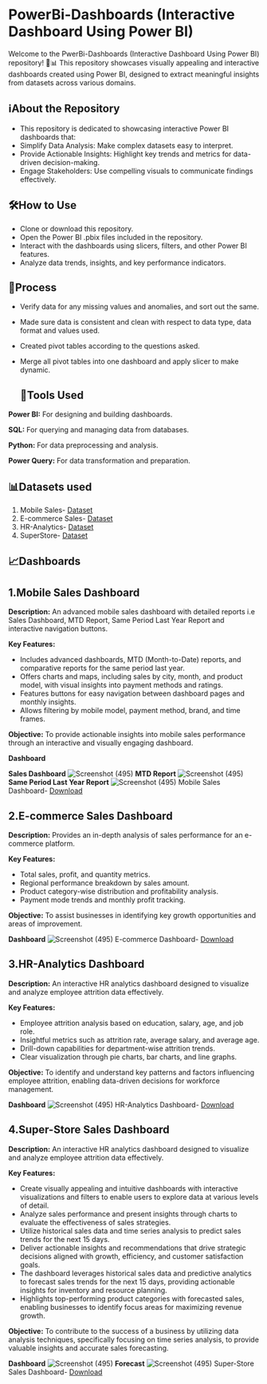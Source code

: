 # PowerBi-Dashboards (Interactive Dashboard Using Power BI)

Welcome to the PwerBi-Dashboards (Interactive Dashboard Using Power BI) repository! 🎨📊 This repository showcases visually appealing and interactive dashboards created using Power BI, designed to extract meaningful insights from datasets across various domains.


## ℹ️About the Repository
- This repository is dedicated to showcasing interactive Power BI dashboards that:
- Simplify Data Analysis: Make complex datasets easy to interpret.
- Provide Actionable Insights: Highlight key trends and metrics for data-driven decision-making.
- Engage Stakeholders: Use compelling visuals to communicate findings effectively.

## 🛠️How to Use
- Clone or download this repository.
- Open the Power BI .pbix files included in the repository.
- Interact with the dashboards using slicers, filters, and other Power BI features.
- Analyze data trends, insights, and key performance indicators.


<!-- - Dashboard Interaction <a href="https:"</a>-->

## 🔄Process
- Verify data for any missing values and anomalies, and sort out the same.
- Made sure data is consistent and clean with respect to data type, data format and values used.
- Created pivot tables according to the questions asked.
- Merge all pivot tables into one dashboard and apply slicer to make dynamic.

  ## 🧰Tools Used
**Power BI:** For designing and building dashboards.

**SQL:** For querying and managing data from databases.

**Python:** For data preprocessing and analysis.

**Power Query:** For data transformation and preparation.
  
## 📊Datasets used
1. Mobile Sales- <a href="https://github.com/GouthamJS/PowerBi-Dashboards/blob/main/Mobile%20Sales/Mobile%20Sales%20Data.xlsx">Dataset</a>
2. E-commerce Sales- <a href="https://github.com/GouthamJS/PowerBi-Dashboards/tree/main/Ecommerce%20Sales/Dataset">Dataset</a>
3. HR-Analytics- <a href="https://github.com/GouthamJS/PowerBi-Dashboards/blob/main/HR%20Analytics/Employee%20Dataset.csv">Dataset</a>
4. SuperStore- <a href="https://github.com/GouthamJS/PowerBi-Dashboards/tree/main/SuperStore-Sales/Datasets">Dataset</a>

## 📈Dashboards

## 1.Mobile Sales Dashboard
**Description:** An advanced mobile sales dashboard with detailed reports i.e Sales Dashboard, MTD Report, Same Period Last Year Report and interactive navigation buttons.

**Key Features:**
  - Includes advanced dashboards, MTD (Month-to-Date) reports, and comparative reports for the same period last year.
  - Offers charts and maps, including sales by city, month, and product model, with visual insights into payment methods and ratings.
  - Features buttons for easy navigation between dashboard pages and monthly insights.
  - Allows filtering by mobile model, payment method, brand, and time frames.
    
**Objective:** To provide actionable insights into mobile sales performance through an interactive and visually engaging dashboard.

  **Dashboard**
  
   **Sales Dashboard**
   ![Screenshot (495)](https://github.com/GouthamJS/PowerBi-Dashboards/blob/main/Mobile%20Sales/MSDashboard.png)
   **MTD Report**
   ![Screenshot (495)](https://github.com/GouthamJS/PowerBi-Dashboards/blob/main/Mobile%20Sales/MTD%20Report%20Dashboard.png)
   **Same Period Last Year Report**
   ![Screenshot (495)](https://github.com/GouthamJS/PowerBi-Dashboards/blob/main/Mobile%20Sales/Last%20Year%20Sales%20Report.png)
   Mobile Sales Dashboard- <a href="https://github.com/GouthamJS/PowerBi-Dashboards/blob/main/Mobile%20Sales/Mobile%20Sales%20Dashboard.pbit">Download</a>

## 2.E-commerce Sales Dashboard
**Description:** Provides an in-depth analysis of sales performance for an e-commerce platform.

**Key Features:**
  - Total sales, profit, and quantity metrics.
  - Regional performance breakdown by sales amount.
  - Product category-wise distribution and profitability analysis.
  - Payment mode trends and monthly profit tracking.
    
**Objective:** To assist businesses in identifying key growth opportunities and areas of improvement.

  **Dashboard**
   ![Screenshot (495)](https://github.com/GouthamJS/PowerBi-Dashboards/blob/main/Ecommerce%20Sales/Dashboard%20image.png)
   E-commerce Dashboard- <a href="https://github.com/GouthamJS/PowerBi-Dashboards/blob/main/Ecommerce%20Sales/Ecommerce%20Sales.pbit">Download</a>

## 3.HR-Analytics Dashboard
**Description:** An interactive HR analytics dashboard designed to visualize and analyze employee attrition data effectively.

**Key Features:**
  - Employee attrition analysis based on education, salary, age, and job role.
  - Insightful metrics such as attrition rate, average salary, and average age.
  - Drill-down capabilities for department-wise attrition trends.
  - Clear visualization through pie charts, bar charts, and line graphs.
    
**Objective:** To identify and understand key patterns and factors influencing employee attrition, enabling data-driven decisions for workforce management.

 **Dashboard**
![Screenshot (495)](https://github.com/GouthamJS/PowerBi-Dashboards/blob/main/HR%20Analytics/HR%20Dashboard.png)
   HR-Analytics Dashboard- <a href="https://github.com/GouthamJS/PowerBi-Dashboards/blob/main/HR%20Analytics/HR%20Analytics.pbit">Download</a>

## 4.Super-Store Sales Dashboard
**Description:** An interactive HR analytics dashboard designed to visualize and analyze employee attrition data effectively.

**Key Features:**
  - Create visually appealing and intuitive dashboards with interactive visualizations and filters to enable users to explore data at various levels of detail.
  - Analyze sales performance and present insights through charts to evaluate the effectiveness of sales strategies.
  - Utilize historical sales data and time series analysis to predict sales trends for the next 15 days.
  - Deliver actionable insights and recommendations that drive strategic decisions aligned with growth, efficiency, and customer satisfaction goals.
  - The dashboard leverages historical sales data and predictive analytics to forecast sales trends for the next 15 days, providing actionable insights for inventory and resource planning.
  - Highlights top-performing product categories with forecasted sales, enabling businesses to identify focus areas for maximizing revenue growth.
    
**Objective:** To contribute to the success of a business by utilizing data analysis techniques, specifically focusing on time series analysis, to provide valuable insights and accurate sales forecasting.

 **Dashboard**
![Screenshot (495)](https://github.com/GouthamJS/PowerBi-Dashboards/blob/main/SuperStore-Sales/SS%20Dashboard.png)
 **Forecast**
![Screenshot (495)](https://github.com/GouthamJS/PowerBi-Dashboards/blob/main/SuperStore-Sales/SS%20Forecast.png)
   Super-Store Sales Dashboard- <a href="https://github.com/GouthamJS/PowerBi-Dashboards/blob/main/SuperStore-Sales/Super-Store%20Sales%20Dashboard.pbit">Download</a>


